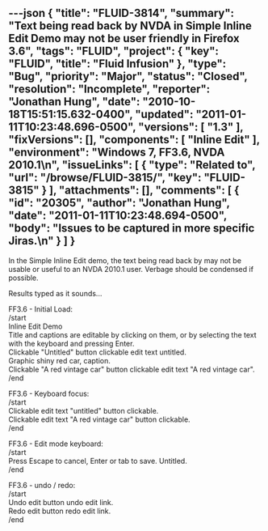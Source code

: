 ---json
{
  "title": "FLUID-3814",
  "summary": "Text being read back by NVDA in Simple Inline Edit Demo may not be user friendly in Firefox 3.6",
  "tags": "FLUID",
  "project": {
    "key": "FLUID",
    "title": "Fluid Infusion"
  },
  "type": "Bug",
  "priority": "Major",
  "status": "Closed",
  "resolution": "Incomplete",
  "reporter": "Jonathan Hung",
  "date": "2010-10-18T15:51:15.632-0400",
  "updated": "2011-01-11T10:23:48.696-0500",
  "versions": [
    "1.3"
  ],
  "fixVersions": [],
  "components": [
    "Inline Edit"
  ],
  "environment": "Windows 7, FF3.6, NVDA 2010.1\n",
  "issueLinks": [
    {
      "type": "Related to",
      "url": "/browse/FLUID-3815/",
      "key": "FLUID-3815"
    }
  ],
  "attachments": [],
  "comments": [
    {
      "id": "20305",
      "author": "Jonathan Hung",
      "date": "2011-01-11T10:23:48.694-0500",
      "body": "Issues to be captured in more specific Jiras.\n"
    }
  ]
}
---
In the Simple Inline Edit demo, the text being read back by may not be usable or useful to an NVDA 2010.1 user. Verbage should be condensed if possible.

Results typed as it sounds...

FF3.6 - Initial Load:\
/start\
Inline Edit Demo\
Title and captions are editable by clicking on them, or by selecting the text with the keyboard and pressing Enter. \
Clickable "Untitled" button clickable edit text untitled.\
Graphic shiny red car, caption.\
Clickable "A red vintage car" button clickable edit text "A red vintage car".\
/end

FF3.6 - Keyboard focus:\
/start\
Clickable edit text "untitled" button clickable.\
Clickable edit text "A red vintage car" button clickable.\
/end

FF3.6 - Edit mode keyboard:\
/start\
Press Escape to cancel, Enter or tab to save. Untitled.\
/end

FF3.6 - undo / redo:\
/start\
Undo edit button undo edit link.\
Redo edit button redo edit link.\
/end

        